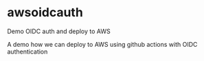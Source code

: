 # awsoidcauth
Demo OIDC auth and deploy to AWS

A demo how we can deploy to AWS using github actions with OIDC authentication
